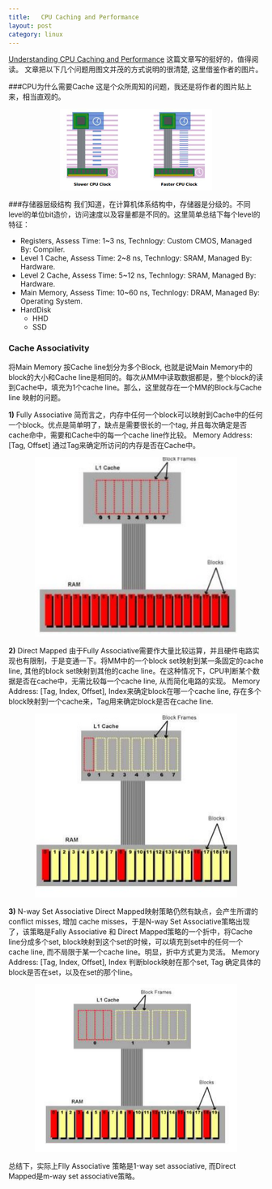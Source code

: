 ```yaml
---
title:   CPU Caching and Performance
layout: post
category: linux
---
```




[Understanding CPU Caching and Performance](http://www.hesit.be/files/info/2/1101153620-Caching.pdf) 这篇文章写的挺好的，值得阅读。
文章把以下几个问题用图文并茂的方式说明的很清楚, 这里借鉴作者的图片。</p>

###CPU为什么需要Cache
这是个众所周知的问题，我还是将作者的图片贴上来，相当直观的。

<p align=center><img src=/images/2013-04-26/cpu_clock.png width=300></p>

###存储器层级结构
我们知道，在计算机体系结构中，存储器是分级的。不同level的单位bit造价，访问速度以及容量都是不同的。这里简单总结下每个level的特征：
<ul>
<li> Registers,  Assess Time: 1~3 ns, Technlogy: Custom CMOS, Managed By: Compiler. </li>
<li> Level 1 Cache,  Assess Time: 2~8 ns, Technlogy: SRAM, Managed By: Hardware. </li>
<li> Level 2 Cache,  Assess Time: 5~12 ns, Technlogy: SRAM, Managed By: Hardware. </li>
<li> Main Memory,  Assess Time: 10~60 ns, Technlogy: DRAM, Managed By: Operating System. </li>
<li> HardDisk
     <ul>
     <li> HHD </li>
     <li> SSD </li>
     </ul>
</li>
</ul>

### Cache Associativity
将Main Memory 按Cache line划分为多个Block, 也就是说Main Memory中的block的大小和Cache line是相同的。每次从MM中读取数据都是，整个block的读到Cache中，填充为1个cache line。那么，这里就存在一个MM的Block与Cache line 映射的问题。

__1)__ Fully Associative
简而言之，内存中任何一个block可以映射到Cache中的任何一个block。优点是简单明了，缺点是需要很长的一个tag, 并且每次确定是否cache命中，需要和Cache中的每一个cache line作比较。
Memory Address: [Tag, Offset] 通过Tag来确定所访问的内存是否在Cache中。

<p align=center><img src=/images/2013-04-26/fully_associative.png width=400></p>

__2)__ Direct Mapped
由于Fully Associative需要作大量比较运算，并且硬件电路实现也有限制，于是变通一下。将MM中的一个block set映射到某一条固定的cache line, 其他的block set映射到其他的cache line。在这种情况下，CPU判断某个数据是否在cache中，无需比较每一个cache line, 从而简化电路的实现。
Memory Address: [Tag, Index, Offset], Index来确定block在哪一个cache line, 存在多个block映射到一个cache来，Tag用来确定block是否在cache line.

<p align=center><img src=/images/2013-04-26/direct_mapped.png width=400></p>

__3)__ N-way Set Associative
Direct Mapped映射策略仍然有缺点，会产生所谓的conflict misses, 增加 cache misses，于是N-way Set Associative策略出现了，该策略是Fally Associative 和 Direct Mapped策略的一个折中，将Cache line分成多个set, block映射到这个set的时候，可以填充到set中的任何一个cache line, 而不局限于某一个cache line。明显，折中方式更为灵活。
Memory Address: [Tag, Index, Offset], Index 判断block映射在那个set, Tag 确定具体的block是否在set，以及在set的那个line。

<p align=center><img src=/images/2013-04-26/n-way_set_associative.png width=400></p>
 
总结下，实际上Flly Associative 策略是1-way set associative, 而Direct Mapped是m-way set associative策略。
